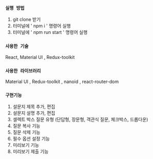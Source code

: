 ### `실행 방법`

1. git clone 받기
2. 터미널에 ' npm i ' 명령어 실행
3. 터미널에 ' npm run start ' 명령어 실행

### `사용한 기술`

React, Material UI , Redux-toolkit

### `사용한 라이브러리`

Material UI , Redux-toolkit , nanoid , react-router-dom

### `구현기능`

1. 설문지 제목 추가, 편집
2. 설문지 설명 추가, 편집
3. 셀렉트 박스 질문 유형 (단답형, 장문형, 객관식 질문, 체크박스, 드롭다운)
4. 질문 복사 기능
5. 질문 삭제 기능
6. 필수 옵션 설정 기능
7. 미리보기 기능
8. 미리보기 제출 기능
